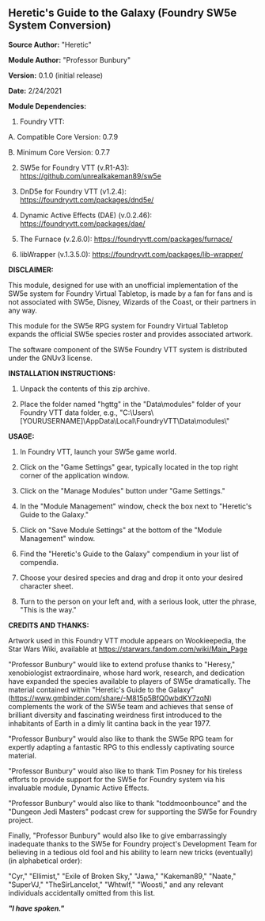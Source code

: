 ## Heretic's Guide to the Galaxy (Foundry SW5e System Conversion)

**Source Author:** "Heretic"

**Module Author:** "Professor Bunbury"

**Version:** 0.1.0 (initial release)

**Date:** 2/24/2021

**Module Dependencies:**

1. Foundry VTT:

 A. Compatible Core Version: 0.7.9

 B. Minimum Core Version: 0.7.7

2. SW5e for Foundry VTT (v.R1-A3): https://github.com/unrealkakeman89/sw5e

3. DnD5e for Foundry VTT (v1.2.4): https://foundryvtt.com/packages/dnd5e/

4. Dynamic Active Effects (DAE) (v.0.2.46): https://foundryvtt.com/packages/dae/

5. The Furnace (v.2.6.0): https://foundryvtt.com/packages/furnace/

6. libWrapper (v.1.3.5.0): https://foundryvtt.com/packages/lib-wrapper/

**DISCLAIMER:**

This module, designed for use with an unofficial implementation of the SW5e
system for Foundry Virtual Tabletop, is made by a fan for fans and is not
associated with SW5e, Disney, Wizards of the Coast, or their partners in any
way.

This module for the SW5e RPG system for Foundry Virtual Tabletop expands the
official SW5e species roster and provides associated artwork.

The software component of the SW5e Foundry VTT system is distributed under the
GNUv3 license.

**INSTALLATION INSTRUCTIONS:**

1. Unpack the contents of this zip archive.

2. Place the folder named "hgttg" in the "Data\\modules" folder of your Foundry
VTT data folder, e.g.,
"C:\\Users\\[YOURUSERNAME]\\AppData\\Local\\FoundryVTT\\Data\\modules\\"

**USAGE:**

1. In Foundry VTT, launch your SW5e game world.

2. Click on the "Game Settings" gear, typically located in the top right corner
of the application window.

3. Click on the "Manage Modules" button under "Game Settings."

4. In the "Module Management" window, check the box next to "Heretic's Guide to
the Galaxy."

5. Click on "Save Module Settings" at the bottom of the "Module Management"
window.

6. Find the "Heretic's Guide to the Galaxy" compendium in your list of
compendia.

7. Choose your desired species and drag and drop it onto your desired character
sheet.

8. Turn to the person on your left and, with a serious look, utter the phrase,
"This is the way."

**CREDITS AND THANKS:**

Artwork used in this Foundry VTT module appears on Wookieepedia, the Star
Wars Wiki, available at <https://starwars.fandom.com/wiki/Main_Page>

"Professor Bunbury" would like to extend profuse thanks to "Heresy,"
xenobiologist extraordinaire, whose hard work, research, and dedication have
expanded the species available to players of SW5e dramatically. The material
contained within "Heretic's Guide to the Galaxy"
(https://www.gmbinder.com/share/-M815p5BfQ0wbdKY7zqN) complements the work of
the SW5e team and achieves that sense of brilliant diversity and fascinating
weirdness first introduced to the inhabitants of Earth in a dimly lit cantina
back in the year 1977.

"Professor Bunbury" would also like to thank the SW5e RPG team for expertly
adapting a fantastic RPG to this endlessly captivating source material.

"Professor Bunbury" would also like to thank Tim Posney for his tireless efforts
to provide support for the SW5e for Foundry system via his invaluable module,
Dynamic Active Effects.

"Professor Bunbury" would also like to thank "toddmoonbounce" and the "Dungeon
Jedi Masters" podcast crew for supporting the SW5e for Foundry project.

Finally, "Professor Bunbury" would also like to give embarrassingly inadequate
thanks to the SW5e for Foundry project's Development Team for believing in a
tedious old fool and his ability to learn new tricks (eventually) (in
alphabetical order):

"Cyr," "Ellimist," "Exile of Broken Sky," "Jawa," "Kakeman89," "Naate,"
"SuperVJ," "TheSirLancelot," "Whtwlf," "Woosti," and any relevant individuals
accidentally omitted from this list.

***"I have spoken."***
